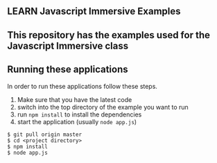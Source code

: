 ## LEARN Javascript Immersive Examples

## This repository has the examples used for the Javascript Immersive class

## Running these applications

In order to run these applications follow these steps.

1. Make sure that you have the latest code
2. switch into the top directory of the example you want to run
3. run ```npm install``` to install the dependencies
4. start the application (usually ```node app.js```)

```
$ git pull origin master
$ cd <project directory>
$ npm install
$ node app.js
```
